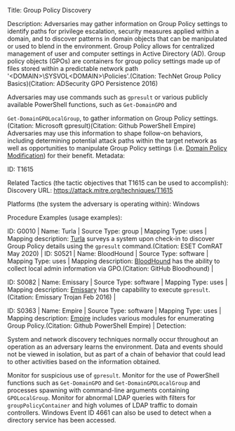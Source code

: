 Title: Group Policy Discovery

Description: Adversaries may gather information on Group Policy settings to identify paths for privilege escalation, security measures applied within a domain, and to discover patterns in domain objects that can be manipulated or used to blend in the environment. Group Policy allows for centralized management of user and computer settings in Active Directory (AD). Group policy objects (GPOs) are containers for group policy settings made up of files stored within a predictable network path '\<DOMAIN>\SYSVOL\<DOMAIN>\Policies\'.(Citation: TechNet Group Policy Basics)(Citation: ADSecurity GPO Persistence 2016)

Adversaries may use commands such as <code>gpresult</code> or various publicly available PowerShell functions, such as <code>Get-DomainGPO</code> and

<code>Get-DomainGPOLocalGroup</code>, to gather information on Group Policy settings.(Citation: Microsoft gpresult)(Citation: Github PowerShell Empire) Adversaries may use this information to shape follow-on behaviors, including determining potential attack paths within the target network as well as opportunities to manipulate Group Policy settings (i.e. [Domain Policy Modification](https://attack.mitre.org/techniques/T1484)) for their benefit. Metadata:

ID: T1615

Related Tactics (the tactic objectives that T1615 can be used to accomplish): Discovery URL: https://attack.mitre.org/techniques/T1615

Platforms (the system the adversary is operating within): Windows

Procedure Examples (usage examples):

ID: G0010 | Name: Turla | Source Type: group | Mapping Type: uses | Mapping description: [Turla](https://attack.mitre.org/groups/G0010) surveys a system upon check-in to discover Group Policy details using the <code>gpresult</code> command.(Citation: ESET ComRAT May 2020) | ID: S0521 | Name: BloodHound | Source Type: software | Mapping Type: uses | Mapping description: [BloodHound](https://attack.mitre.org/software/S0521) has the ability to collect local admin information via GPO.(Citation: GitHub Bloodhound) |

ID: S0082 | Name: Emissary | Source Type: software | Mapping Type: uses | Mapping description: [Emissary](https://attack.mitre.org/software/S0082) has the capability to execute <code>gpresult</code>.(Citation: Emissary Trojan Feb 2016) |

ID: S0363 | Name: Empire | Source Type: software | Mapping Type: uses | Mapping description: [Empire](https://attack.mitre.org/software/S0363) includes various modules for enumerating Group Policy.(Citation: Github PowerShell Empire) | Detection:

System and network discovery techniques normally occur throughout an operation as an adversary learns the environment. Data and events should not be viewed in isolation, but as part of a chain of behavior that could lead to other activities based on the information obtained.

Monitor for suspicious use of <code>gpresult</code>. Monitor for the use of PowerShell functions such as <code>Get-DomainGPO</code> and <code>Get-DomainGPOLocalGroup</code> and processes spawning with command-line arguments containing <code>GPOLocalGroup</code>. Monitor for abnormal LDAP queries with filters for <code>groupPolicyContainer</code> and high volumes of LDAP traffic to domain controllers. Windows Event ID 4661 can also be used to detect when a directory service has been accessed.